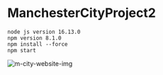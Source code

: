 # ManchesterCityProject2

```
node js version 16.13.0
npm version 8.1.0
npm install --force
npm start
```


![m-city-website-img](https://github.com/user-attachments/assets/c014ac47-f411-46e9-9d4b-74798900bb21)
